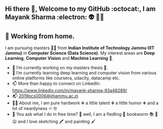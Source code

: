 

## Hi there 👋, Welcome to my GitHub :octocat:, I am Mayank Sharma :electron: :alien: :mage_man:
## :house_with_garden: Working from home.

I am pursuing masters :man_student: from **Indian Institute of Technology Jammu (IIT Jammu)** in **Computer Science (Data Science)**. My interest areas are __Deep Learning__, **Computer Vision** and __Machine Learning__ :robot:. 

- 🔭 I’m currently working on my masters thesis :book:.
- 🌱 I’m currently learning deep learning and computer vision from various online platforms like coursera, udacity, datacamp etc.
- 📫 More than happy to connect on LinkedIn: https://www.linkedin.com/in/mayank-sharma-93a48289/
- :mailbox_with_mail: 2019pcs0006@iitjammu.ac.in
- :man_student: About me,  I am pure hardwork :heavy_plus_sign: a little talent :heavy_plus_sign: a little humor :heavy_plus_sign: and a lot of neardyness :infinity: :nerd_face:
- :ear_with_hearing_aid: You ask what I do in free time? :thinking: well, I am a fledling :hatched_chick: bookworm :books:	:bug: :stuck_out_tongue:  and I love sketching :crayon: and painting :paintbrush:
<!--
- :ear_with_hearing_aid: I heard you ask, what qualities do I have? Sorry to upset you :thinking: Multitasking :octopus: avid learner :frog:
- 👯 I’m looking to collaborate on ...
- 🤔 I’m looking for help with ...
- 💬 Ask me about ...
- 😄 Pronouns: ...
- ⚡ Fun fact: ...
-->
